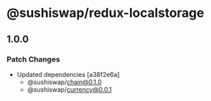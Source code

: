 # @sushiswap/redux-localstorage

## 1.0.0

### Patch Changes

- Updated dependencies [a38f2e6a]
  - @sushiswap/chain@0.1.0
  - @sushiswap/currency@0.0.1
